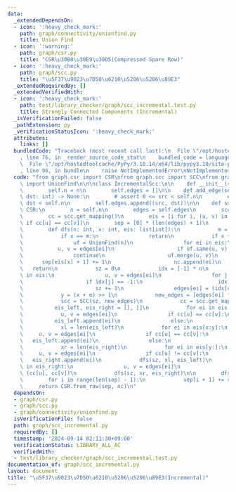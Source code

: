 ```yaml
---
data:
  _extendedDependsOn:
  - icon: ':heavy_check_mark:'
    path: graph/connectivity/unionfind.py
    title: Union Find
  - icon: ':warning:'
    path: graph/csr.py
    title: "CSR\u30B0\u30E9\u30D5(Compressed Spare Row)"
  - icon: ':heavy_check_mark:'
    path: graph/scc.py
    title: "\u5F37\u9023\u7D50\u6210\u5206\u5206\u89E3"
  _extendedRequiredBy: []
  _extendedVerifiedWith:
  - icon: ':heavy_check_mark:'
    path: test/library_checker/graph/scc_incremental.test.py
    title: Strongly Connected Components (Incremental)
  _isVerificationFailed: false
  _pathExtension: py
  _verificationStatusIcon: ':heavy_check_mark:'
  attributes:
    links: []
  bundledCode: "Traceback (most recent call last):\n  File \"/opt/hostedtoolcache/PyPy/3.10.14/x64/lib/pypy3.10/site-packages/onlinejudge_verify/documentation/build.py\"\
    , line 76, in _render_source_code_stat\n    bundled_code = language.bundle(\n\
    \  File \"/opt/hostedtoolcache/PyPy/3.10.14/x64/lib/pypy3.10/site-packages/onlinejudge_verify/languages/python.py\"\
    , line 96, in bundle\n    raise NotImplementedError\nNotImplementedError\n"
  code: "from graph.csr import CSR\nfrom graph.scc import SCC\nfrom graph.connectivity.unionfind\
    \ import UnionFind\n\n\nclass IncrementalScc:\n\n    def __init__(self, n: int):\n\
    \        self.n = n\n        self.edges = []\n\n    def add_edge(self, src: int,\
    \ dst: int) -> None:\n        # assert 0 <= src < self.n\n        # assert 0 <=\
    \ dst < self.n\n        self.edges.append((src, dst))\n\n    def solve(self) ->\
    \ CSR:\n        n = self.n\n        edges = self.edges\n        scc = SCC(n, edges)\n\
    \        cc = scc.get_mapping()\n        eis = [i for i, (u, v) in enumerate(edges)\
    \ if cc[u] == cc[v]]\n        sep = [0] * (len(edges) + 1)\n        nc = []\n\n\
    \        def dfs(n: int, x: int, eis: list[int]):\n            m = len(eis)\n\
    \            if x == m:\n                return\n            if x + 1 == m:\n\
    \                uf = UnionFind(n)\n                for ei in eis:\n         \
    \           u, v = edges[ei]\n                    if uf.same(u, v):\n        \
    \                continue\n                    uf.merge(u, v)\n              \
    \      sep[eis[x] + 1] += 1\n                    nc.append(ei)\n             \
    \   return\n            sz = 0\n            idx = [-1] * n\n            for ei\
    \ in eis:\n                u, v = edges[ei]\n                for j in [u, v]:\n\
    \                    if idx[j] == -1:\n                        idx[j] = sz\n \
    \                       sz += 1\n                edges[ei] = (idx[u], idx[v])\n\
    \            y = (x + m) >> 1\n            new_edges = [edges[ei] for ei in eis[:y]]\n\
    \            scc = SCC(sz, new_edges)\n            cc = scc.get_mapping()\n  \
    \          eis_left, eis_right = [], []\n            for ei in eis[:x]:\n    \
    \            u, v = edges[ei]\n                if cc[u] == cc[v]:\n          \
    \          eis_left.append(ei)\n                else:\n                    eis_right.append(ei)\n\
    \            xl = len(eis_left)\n            for ei in eis[x:y]:\n           \
    \     u, v = edges[ei]\n                if cc[u] == cc[v]:\n                 \
    \   eis_left.append(ei)\n                else:\n                    eis_right.append(ei)\n\
    \            xr = len(eis_right)\n            for ei in eis[y:]:\n           \
    \     u, v = edges[ei]\n                if cc[u] != cc[v]:\n                 \
    \   eis_right.append(ei)\n            dfs(sz, xl, eis_left)\n            for ei\
    \ in eis_right:\n                u, v = edges[ei]\n                edges[ei] =\
    \ (cc[u], cc[v])\n            dfs(sz, xr, eis_right)\n\n        dfs(n, 0, eis)\n\
    \        for i in range(len(sep) - 1):\n            sep[i + 1] += sep[i]\n   \
    \     return CSR.from_raw(sep, nc)\n"
  dependsOn:
  - graph/csr.py
  - graph/scc.py
  - graph/connectivity/unionfind.py
  isVerificationFile: false
  path: graph/scc_incremental.py
  requiredBy: []
  timestamp: '2024-09-14 02:11:30+09:00'
  verificationStatus: LIBRARY_ALL_AC
  verifiedWith:
  - test/library_checker/graph/scc_incremental.test.py
documentation_of: graph/scc_incremental.py
layout: document
title: "\u5F37\u9023\u7D50\u6210\u5206\u5206\u89E3(Incremental)"
---
```

